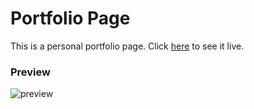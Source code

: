 # Portfolio Page

This is a personal portfolio page. Click [here](https://codepen.io/shashiirk/full/WNwJKvp) to see it live.

### Preview

![preview]()
